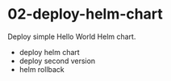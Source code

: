 # 02-deploy-helm-chart

Deploy simple Hello World Helm chart.

- deploy helm chart
- deploy second version
- helm rollback
